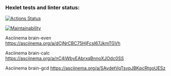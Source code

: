### Hexlet tests and linter status:
[![Actions Status](https://github.com/MariaChikh/python-project-49/actions/workflows/hexlet-check.yml/badge.svg)](https://github.com/MariaChikh/python-project-49/actions)

[![Maintainability](https://api.codeclimate.com/v1/badges/a5749b8a1fbd76dcf72f/maintainability)](https://codeclimate.com/github/MariaChikh/python-project-49/maintainability)

Asciinema brain-even https://asciinema.org/a/dCjNrCBC75HjFcsI67JkmTGVh

Asciinema brain-calc https://asciinema.org/a/nC4jWbyEAbrxqBnnoXJOdc0SS

Asciinema brain-gcd https://asciinema.org/a/SAvdetVqTsvpJBKpcRtgoUESz
